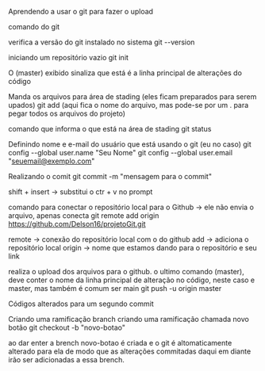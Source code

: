 Aprendendo a usar o git para fazer o upload

comando do git

verifica a versão do git instalado no sistema
git --version 

iniciando um repositório vazio
git init

O (master) exibido sinaliza que está é a linha principal de alterações do código 

Manda os arquivos para área de stading (eles ficam preparados para serem upados)
git add (aqui fica o nome do arquivo, mas pode-se por um . para pegar todos os arquivos do projeto)

comando que informa o que está na área de stading
git status

Definindo nome e e-mail do usuário que está usando o git (eu no caso)
git config --global user.name "Seu Nome"
git config --global user.email "seuemail@exemplo.com"

Realizando o comit
git commit -m "mensagem para o commit"

shift +  insert -> substitui o ctr + v no prompt

comando para conectar o repositório local para o Github -> ele não envia o arquivo, apenas conecta
git remote add origin https://github.com/Delson16/projetoGit.git

remote -> conexão do repositório local com o do github
add -> adiciona o repositório local
origin -> nome que estamos dando para o repositório e seu link

realiza o upload dos arquivos para o github. o ultimo comando (master), deve conter o nome da linha principal de alteração no código, neste caso e master, mas também é comum ser main
git push -u origin master 

Códigos alterados para um segundo commit

Criando uma ramificação branch
criando uma ramificação chamada novo botão
git checkout -b "novo-botao"

ao dar enter a brench novo-botao é criada e o git é altomaticamente alterado para ela de modo que as alterações commitadas daqui em diante irão ser adicionadas a essa brench.














